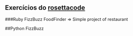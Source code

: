 ## Exercícios do [rosettacode](http://rosettacode.org/wiki/Category:Programming_Tasks)

###Ruby
        FizzBuzz
        FoodFinder => Simple project of restaurant

##Python
	FizzBuzz
